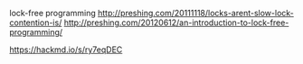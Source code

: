 lock-free programming
http://preshing.com/20111118/locks-arent-slow-lock-contention-is/
http://preshing.com/20120612/an-introduction-to-lock-free-programming/

https://hackmd.io/s/ry7eqDEC
